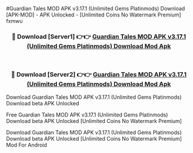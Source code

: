 #Guardian Tales MOD APK v3.17.1 (Unlimited Gems Platinmods) Download [APK-MOD] - APK Unlocked - [Unlimited Coins No Watermark Premium] fxmwu



<div align="center">

<h3>🔴 Download [Server1] 👉👉 <a href="https://momento.my/?title=Guardian_Tales_MOD_APK_v3.17.1_(Unlimited_Gems_Platinmods)_Download">Guardian Tales MOD APK v3.17.1 (Unlimited Gems Platinmods) Download Mod Apk</a></h3><br>

<h3>🔴 Download [Server2] 👉👉 <a href="https://momento.my/?title=Guardian_Tales_MOD_APK_v3.17.1_(Unlimited_Gems_Platinmods)_Download">Guardian Tales MOD APK v3.17.1 (Unlimited Gems Platinmods) Download Mod Apk</a></h3>
</div>



Download Guardian Tales MOD APK v3.17.1 (Unlimited Gems Platinmods) Download beta APK Unlocked

Free Guardian Tales MOD APK v3.17.1 (Unlimited Gems Platinmods) Download beta APK Unlocked [Unlimited Coins No Watermark Premium]

Download Guardian Tales MOD APK v3.17.1 (Unlimited Gems Platinmods) Download beta APK Unlocked [Unlimited Coins No Watermark Premium] Mod For Android
